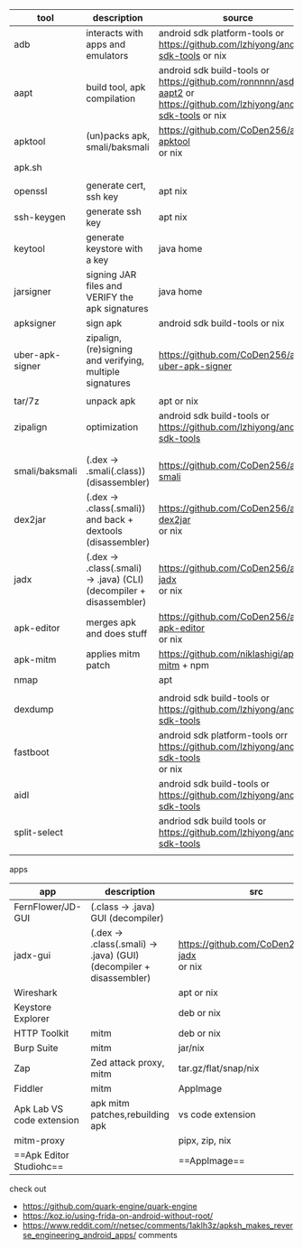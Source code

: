 
| tool            | description                                                         | source                                                                                                                   |     |
| --------------- | ------------------------------------------------------------------- | ------------------------------------------------------------------------------------------------------------------------ | --- |
| adb             | interacts with apps and emulators                                   | android sdk platform-tools or https://github.com/lzhiyong/android-sdk-tools or nix                                       |     |
| aapt            | build tool, apk compilation                                         | android sdk build-tools or https://github.com/ronnnnn/asdf-aapt2 or https://github.com/lzhiyong/android-sdk-tools or nix |     |
| apktool         | (un)packs apk, smali/baksmali                                       | https://github.com/CoDen256/asdf-apktool<br>or nix                                                                       |     |
| apk.sh          |                                                                     |                                                                                                                          |     |
|                 |                                                                     |                                                                                                                          |     |
| openssl         | generate cert, ssh key                                              | apt nix                                                                                                                  |     |
| ssh-keygen      | generate ssh key                                                    | apt nix                                                                                                                  |     |
| keytool         | generate keystore with a key                                        | java home                                                                                                                |     |
| jarsigner       | signing JAR files and VERIFY the apk signatures                     | java home                                                                                                                |     |
| apksigner       | sign apk                                                            | android sdk build-tools or nix                                                                                           |     |
| uber-apk-signer | zipalign, (re)signing and verifying, multiple signatures            | https://github.com/CoDen256/asdf-uber-apk-signer                                                                         |     |
|                 |                                                                     |                                                                                                                          |     |
| tar/7z          | unpack apk                                                          | apt or nix                                                                                                               |     |
| zipalign        | optimization                                                        | android sdk build-tools or https://github.com/lzhiyong/android-sdk-tools                                                 |     |
|                 |                                                                     |                                                                                                                          |     |
|                 |                                                                     |                                                                                                                          |     |
| smali/baksmali  | (.dex -> .smali(.class)) (disassembler)                             | https://github.com/CoDen256/asdf-smali                                                                                   |     |
| dex2jar         | (.dex -> .class(.smali)) and back + dextools (disassembler)         | https://github.com/CoDen256/asdf-dex2jar<br>or nix                                                                       |     |
| jadx            | (.dex -> .class(.smali) -> .java) (CLI) (decompiler + disassembler) | https://github.com/CoDen256/asdf-jadx<br>or nix                                                                          |     |
| apk-editor      | merges apk and does stuff                                           | https://github.com/CoDen256/asdf-apk-editor<br>or nix                                                                    |     |
| apk-mitm        | applies mitm patch                                                  | https://github.com/niklashigi/apk-mitm + npm                                                                             |     |
| nmap            |                                                                     | apt                                                                                                                      |     |
|                 |                                                                     |                                                                                                                          |     |
| dexdump         |                                                                     | android sdk build-tools or https://github.com/lzhiyong/android-sdk-tools                                                 |     |
| fastboot        |                                                                     | android sdk platform-tools orr https://github.com/lzhiyong/android-sdk-tools<br>or nix                                   |     |
| aidl            |                                                                     | android sdk build-tools or https://github.com/lzhiyong/android-sdk-tools                                                 |     |
| split-select    |                                                                     | andriod sdk build tools or https://github.com/lzhiyong/android-sdk-tools                                                 |     |
|                 |                                                                     |                                                                                                                          |     |

apps

| app                         | description                                                         | src                                             |     |     |
| --------------------------- | ------------------------------------------------------------------- | ----------------------------------------------- | --- | --- |
| FernFlower/JD-GUI           | (.class -> .java) GUI (decompiler)                                  |                                                 |     |     |
| jadx-gui                    | (.dex -> .class(.smali) -> .java) (GUI) (decompiler + disassembler) | https://github.com/CoDen256/asdf-jadx<br>or nix |     |     |
| Wireshark                   |                                                                     | apt or nix                                      |     |     |
| Keystore Explorer           |                                                                     | deb or nix                                      |     |     |
| HTTP Toolkit                | mitm                                                                | deb or nix                                      |     |     |
| Burp Suite                  | mitm                                                                | jar/nix                                         |     |     |
| Zap                         | Zed attack proxy, mitm                                              | tar.gz/flat/snap/nix                            |     |     |
| Fiddler                     | mitm                                                                | AppImage                                        |     |     |
| Apk Lab VS code extension   | apk mitm patches,rebuilding apk                                     | vs code extension                               |     |     |
| mitm-proxy                  |                                                                     | pipx, zip, nix                                  |     |     |
| ==Apk Editor Studiohc== |                                                                     | ==AppImage==                                |     |     |


check out
- https://github.com/quark-engine/quark-engine
- https://koz.io/using-frida-on-android-without-root/
- https://www.reddit.com/r/netsec/comments/1aklh3z/apksh_makes_reverse_engineering_android_apps/ comments